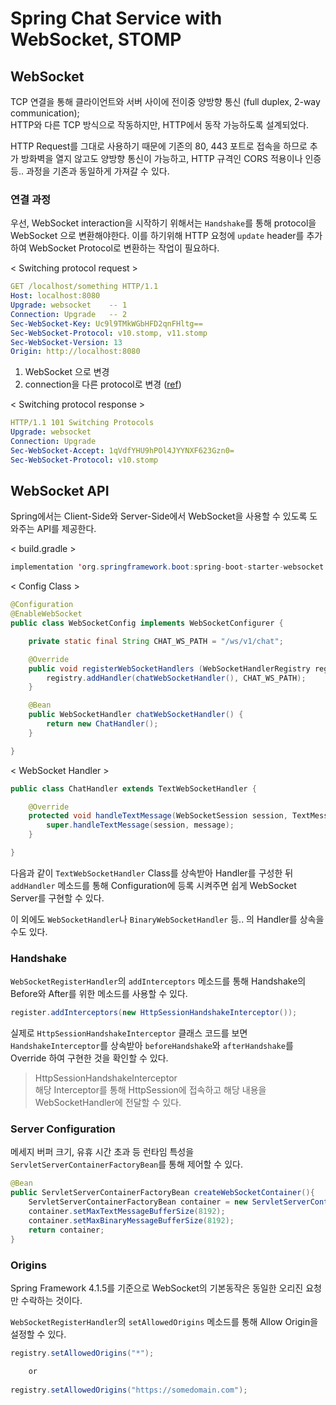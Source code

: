 # Spring Chat Service with WebSocket, STOMP

## WebSocket

TCP 연결을 통해 클라이언트와 서버 사이에 전이중 양방향 통신 (full duplex, 2-way communication); <br/>
HTTP와 다른 TCP 방식으로 작동하지만, HTTP에서 동작 가능하도록 설계되었다. 

HTTP Request를 그대로 사용하기 때문에 기존의 80, 443 포트로 접속을 하므로 추가 방화벽을 열지 않고도 양방향 통신이 가능하고, HTTP 규격인 CORS 적용이나 인증 등.. 과정을 기존과 동일하게 가져갈 수 있다.

### 연결 과정

우선, WebSocket interaction을 시작하기 위해서는 <code>Handshake</code>를 통해 protocol을 WebSocket 으로 변환해야한다.
이를 하기위해 HTTP 요청에 <code>update</code> header를 추가하여 WebSocket Protocol로 변환하는 작업이 필요하다.

< Switching protocol request >
```yaml
GET /localhost/something HTTP/1.1
Host: localhost:8080
Upgrade: websocket    -- 1 
Connection: Upgrade   -- 2 
Sec-WebSocket-Key: Uc9l9TMkWGbHFD2qnFHltg==
Sec-WebSocket-Protocol: v10.stomp, v11.stomp
Sec-WebSocket-Version: 13
Origin: http://localhost:8080
```

1. WebSocket 으로 변경
2. connection을 다른 protocol로 변경 ([ref](https://developer.mozilla.org/en-US/docs/Web/HTTP/Headers/Upgrade))

< Switching protocol response >
```yaml
HTTP/1.1 101 Switching Protocols 
Upgrade: websocket
Connection: Upgrade
Sec-WebSocket-Accept: 1qVdfYHU9hPOl4JYYNXF623Gzn0=
Sec-WebSocket-Protocol: v10.stomp
```

## WebSocket API

Spring에서는 Client-Side와 Server-Side에서 WebSocket을 사용할 수 있도록 도와주는 API를 제공한다.

< build.gradle >
```java 
implementation 'org.springframework.boot:spring-boot-starter-websocket'
```

< Config Class >
```java
@Configuration
@EnableWebSocket
public class WebSocketConfig implements WebSocketConfigurer {

	private static final String CHAT_WS_PATH = "/ws/v1/chat";

	@Override
	public void registerWebSocketHandlers (WebSocketHandlerRegistry registry) {
		registry.addHandler(chatWebSocketHandler(), CHAT_WS_PATH);
	}

	@Bean
	public WebSocketHandler chatWebSocketHandler() {
		return new ChatHandler();
	}

}
```

< WebSocket Handler >
```java
public class ChatHandler extends TextWebSocketHandler {

	@Override
	protected void handleTextMessage(WebSocketSession session, TextMessage message) throws Exception {
		super.handleTextMessage(session, message);
	}

}
```

다음과 같이 <code>TextWebSocketHandler</code> Class를 상속받아 Handler를 구성한 뒤 
<code>addHandler</code> 메소드를 통해 Configuration에 등록 시켜주면 쉽게 WebSocket Server를 구현할 수 있다.

이 외에도 <code>WebSocketHandler</code>나 <code>BinaryWebSocketHandler</code> 등.. 의 Handler를 상속을 수도 있다.

### Handshake

<code>WebSocketRegisterHandler</code>의 <code>addInterceptors</code> 메소드를 통해 Handshake의 Before와 After를 위한 메소드를 사용할 수 있다.

```java
register.addInterceptors(new HttpSessionHandshakeInterceptor());
```

실제로 <code>HttpSessionHandshakeInterceptor</code> 클래스 코드를 보면 <code>HandshakeInterceptor</code>를 상속받아
<code>beforeHandshake</code>와 <code>afterHandshake</code>를 Override 하여 구현한 것을 확인할 수 있다.

> HttpSessionHandshakeInterceptor <br/>
> 해당 Interceptor를 통해 HttpSession에 접속하고 해당 내용을 WebSocketHandler에 전달할 수 있다.

### Server Configuration

메세지 버퍼 크기, 유휴 시간 초과 등 런타임 특성을 <code>ServletServerContainerFactoryBean</code>를 통해 제어할 수 있다.

```java
@Bean
public ServletServerContainerFactoryBean createWebSocketContainer(){
    ServletServerContainerFactoryBean container = new ServletServerContainerFactoryBean();
    container.setMaxTextMessageBufferSize(8192);
    container.setMaxBinaryMessageBufferSize(8192);
    return container;
}
```

### Origins

Spring Framework 4.1.5를 기준으로 WebSocket의 기본동작은 동일한 오리진 요청만 수락하는 것이다.

<code>WebSocketRegisterHandler</code>의 <code>setAllowedOrigins</code> 메소드를 통해 Allow Origin을 설정할 수 있다.

```java
registry.setAllowedOrigins("*");

    or
        
registry.setAllowedOrigins("https://somedomain.com");
```
